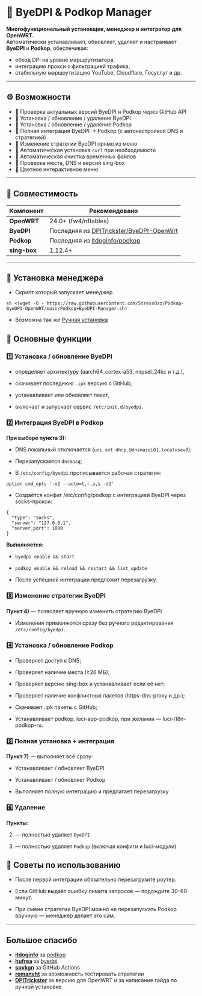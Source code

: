 # 🧩 ByeDPI & Podkop Manager

**Многофункциональный установщик, менеджер и интегратор для OpenWRT.**  
Автоматически устанавливает, обновляет, удаляет и настраивает **ByeDPI** и **Podkop**, обеспечивая:
- обход DPI на уровне маршрутизатора,
- интеграцию прокси с фильтрацией трафика,
- стабильную маршрутизацию YouTube, Cloudflare, Госуслуг и др.

---

## ⚙️ Возможности

- 🔹 Проверка актуальных версий ByeDPI и Podkop через GitHub API  
- 🔹 Установка / обновление / удаление ByeDPI  
- 🔹 Установка / обновление / удаление Podkop  
- 🔹 Полная интеграция ByeDPI → Podkop (с автонастройкой DNS и стратегией)  
- 🔹 Изменение стратегии ByeDPI прямо из меню  
- 🔹 Автоматическая установка `curl` при необходимости  
- 🔹 Автоматическая очистка временных файлов  
- 🔹 Проверка места, DNS и версий sing-box  
- 🔹 Цветное интерактивное меню

---

## 🧱 Совместимость

| Компонент | Рекомендовано |
|------------|----------------|
| **OpenWRT** | 24.0+ (fw4/nftables) |
| **ByeDPI** | Последняя из [DPITrickster/ByeDPI-OpenWrt](https://github.com/DPITrickster/ByeDPI-OpenWrt/releases) |
| **Podkop** | Последняя из [itdoginfo/podkop](https://github.com/itdoginfo/podkop/releases) |
| **sing-box** | 1.12.4+ |

---

## 🧩 Установка менеджера
- Скрипт который запускает менеджер
```
sh <(wget -O - https://raw.githubusercontent.com/StressOzz/Podkop-ByeDPI-OpenWRT/main/Podkop+ByeDPI-Manager.sh)
```

- Возможна так же [Ручная установка](readme.hand.md)

## 🔧 Основные функции

### 1️⃣ Установка / обновление ByeDPI

- определяет архитектуру (aarch64_cortex-a53, mipsel_24kc и т.д.),

- скачивает последнюю `.ipk` версию с GitHub,

- устанавливает или обновляет пакет,

- включает и запускает сервис `/etc/init.d/byedpi`.


### 2️⃣ Интеграция ByeDPI в Podkop

**При выборе пункта 3):**

- DNS локальный отключается (`uci set dhcp.@dnsmasq[0].localuse=0`);

- Перезапускается `dnsmasq`;

- В `/etc/config/byedpi` прописывается рабочая стратегия:

`option cmd_opts '-o2 --auto=t,r,a,s -d2'`

- Создаётся конфиг /etc/config/podkop с интеграцией ByeDPI через socks-прокси:
```
{
  "type": "socks",
  "server": "127.0.0.1",
  "server_port": 1080
}
```

**Выполняется:**

- `byedpi enable && start`

- `podkop enable && reload && restart && list_update`

- После успешной интеграции предложит перезагрузку.

### 3️⃣ Изменение стратегии ByeDPI

**Пункт 4)** — позволяет вручную изменить стратегию ByeDPI

- Изменения применяются сразу без ручного редактирования `/etc/config/byedpi`.

### 4️⃣ Установка / обновление Podkop

- Проверяет доступ к DNS;

- Проверяет наличие места (≥26 МБ);

- Проверяет версию sing-box и устанавливает если её нет;

- Проверяет наличие конфликтных пакетов (https-dns-proxy и др.);

- Скачивает .ipk пакеты с GitHub;

- Устанавливает podkop, luci-app-podkop, при желании — luci-i18n-podkop-ru.

### 5️⃣ Полная установка + интеграция

**Пункт 7)** — выполняет всё сразу:

- Устанавливает / обновляет ByeDPI

- Устанавливает / обновляет Podkop

- Выполняет полную интеграцию и предлагает перезагрузку

### 6️⃣ Удаление

**Пункты:**

2) — полностью удаляет `ByeDPI`

6) — полностью удаляет `Podkop` (включая конфиги и luci-модули)

## 🧠 Советы по использованию

- После первой интеграции обязательно перезагрузите роутер.

- Если GitHub выдаёт ошибку лимита запросов — подождите 30–60 минут.

- При смене стратегии ByeDPI можно не перезапускать Podkop вручную — менеджер делает это сам.

---
## Большое спасибо

- **[itdoginfo](https://github.com/itdoginfo)** за [podkop](https://github.com/itdoginfo/podkop)
- **[hufrea](https://github.com/hufrea)** за [byedpi](https://github.com/hufrea/byedpi)
- **[spvkgn](https://github.com/spvkgn)** за GitHub Actions
- **[romanvht](https://github.com/romanvht)** за возможность тестировать стратегии
- **[DPITrickster](https://github.com/DPITrickster)** за версию для OpenWRT и за написание гайда по ручной установке

